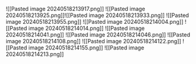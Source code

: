 ![[Pasted image 20240518213917.png]]
![[Pasted image 20240518213925.png]]![[Pasted image 20240518213933.png]]
![[Pasted image 20240518213955.png]]
![[Pasted image 20240518214004.png]]
![[Pasted image 20240518214014.png]]
![[Pasted image 20240518214041.png]]
![[Pasted image 20240518214046.png]]
![[Pasted image 20240518214108.png]]
![[Pasted image 20240518214122.png]]
![[Pasted image 20240518214155.png]]
![[Pasted image 20240518214213.png]]
